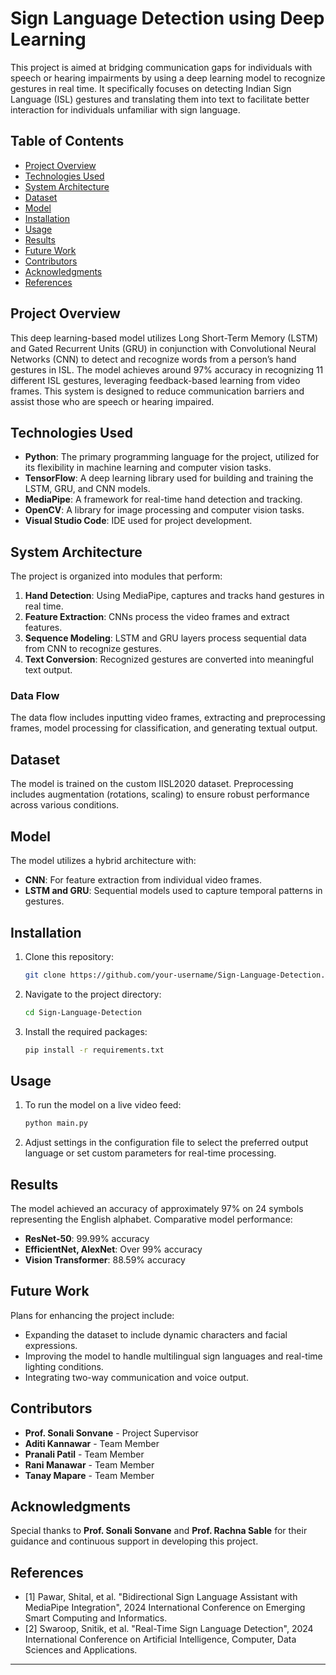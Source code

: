 
# Sign Language Detection using Deep Learning

This project is aimed at bridging communication gaps for individuals with speech or hearing impairments by using a deep learning model to recognize gestures in real time. It specifically focuses on detecting Indian Sign Language (ISL) gestures and translating them into text to facilitate better interaction for individuals unfamiliar with sign language.

## Table of Contents
- [Project Overview](#project-overview)
- [Technologies Used](#technologies-used)
- [System Architecture](#system-architecture)
- [Dataset](#dataset)
- [Model](#model)
- [Installation](#installation)
- [Usage](#usage)
- [Results](#results)
- [Future Work](#future-work)
- [Contributors](#contributors)
- [Acknowledgments](#acknowledgments)
- [References](#references)

## Project Overview
This deep learning-based model utilizes Long Short-Term Memory (LSTM) and Gated Recurrent Units (GRU) in conjunction with Convolutional Neural Networks (CNN) to detect and recognize words from a person’s hand gestures in ISL. The model achieves around 97% accuracy in recognizing 11 different ISL gestures, leveraging feedback-based learning from video frames. This system is designed to reduce communication barriers and assist those who are speech or hearing impaired.

## Technologies Used
- **Python**: The primary programming language for the project, utilized for its flexibility in machine learning and computer vision tasks.
- **TensorFlow**: A deep learning library used for building and training the LSTM, GRU, and CNN models.
- **MediaPipe**: A framework for real-time hand detection and tracking.
- **OpenCV**: A library for image processing and computer vision tasks.
- **Visual Studio Code**: IDE used for project development.

## System Architecture
The project is organized into modules that perform:
1. **Hand Detection**: Using MediaPipe, captures and tracks hand gestures in real time.
2. **Feature Extraction**: CNNs process the video frames and extract features.
3. **Sequence Modeling**: LSTM and GRU layers process sequential data from CNN to recognize gestures.
4. **Text Conversion**: Recognized gestures are converted into meaningful text output.

### Data Flow
The data flow includes inputting video frames, extracting and preprocessing frames, model processing for classification, and generating textual output.

## Dataset
The model is trained on the custom IISL2020 dataset. Preprocessing includes augmentation (rotations, scaling) to ensure robust performance across various conditions.

## Model
The model utilizes a hybrid architecture with:
- **CNN**: For feature extraction from individual video frames.
- **LSTM and GRU**: Sequential models used to capture temporal patterns in gestures.

## Installation
1. Clone this repository:
   ```bash
   git clone https://github.com/your-username/Sign-Language-Detection.git
   ```
2. Navigate to the project directory:
   ```bash
   cd Sign-Language-Detection
   ```
3. Install the required packages:
   ```bash
   pip install -r requirements.txt
   ```

## Usage
1. To run the model on a live video feed:
   ```bash
   python main.py
   ```
2. Adjust settings in the configuration file to select the preferred output language or set custom parameters for real-time processing.

## Results
The model achieved an accuracy of approximately 97% on 24 symbols representing the English alphabet. Comparative model performance:
- **ResNet-50**: 99.99% accuracy
- **EfficientNet, AlexNet**: Over 99% accuracy
- **Vision Transformer**: 88.59% accuracy

## Future Work
Plans for enhancing the project include:
- Expanding the dataset to include dynamic characters and facial expressions.
- Improving the model to handle multilingual sign languages and real-time lighting conditions.
- Integrating two-way communication and voice output.

## Contributors
- **Prof. Sonali Sonvane** - Project Supervisor
- **Aditi Kannawar** - Team Member
- **Pranali Patil** - Team Member
- **Rani Manawar** - Team Member
- **Tanay Mapare** - Team Member

## Acknowledgments
Special thanks to **Prof. Sonali Sonvane** and **Prof. Rachna Sable** for their guidance and continuous support in developing this project.

## References
- [1] Pawar, Shital, et al. "Bidirectional Sign Language Assistant with MediaPipe Integration", 2024 International Conference on Emerging Smart Computing and Informatics.
- [2] Swaroop, Snitik, et al. "Real-Time Sign Language Detection", 2024 International Conference on Artificial Intelligence, Computer, Data Sciences and Applications.

---


